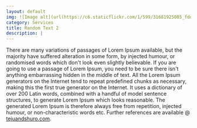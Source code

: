 ```yaml
---
layout: default
img: ![Image alt](url(https://c6.staticflickr.com/1/599/31681925085_fdd0789a58_h.jpg) "image title")
category: Services
title: Random Text 2
description: |
---
```

There are many variations of passages of Lorem Ipsum available, but the majority have suffered alteration in some form, by injected humour, or randomised words which don't look even slightly believable. If you are going to use a passage of Lorem Ipsum, you need to be sure there isn't anything embarrassing hidden in the middle of text. All the Lorem Ipsum generators on the Internet tend to repeat predefined chunks as necessary, making this the first true generator on the Internet. It uses a dictionary of over 200 Latin words, combined with a handful of model sentence structures, to generate Lorem Ipsum which looks reasonable. The generated Lorem Ipsum is therefore always free from repetition, injected humour, or non-characteristic words etc. Further references are available @ [tejuandshuro.com](http://tejuandshuro.com/).
